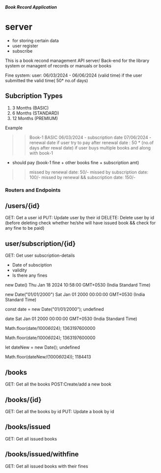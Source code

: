 ***Book Record Application***

# server
* for storing certain data
* user register 
* subscribe

This is a book recond management API server/ Back-end for the library system or managent of records or manuals or books

Fine system:
user: 06/03/2024 - 06/06/2024 (valid time)
if the user submitted the valid time( 50* no.of days)

## Subcription Types
1. 3 Months (BASIC)
2. 6 Months (STANDARD)
3. 12 Months (PREMIUM)

Example
>> Book-1
>> BASIC
>> 06/03/2024 - subscription date
>> 07/06/2024 - renewal date
>> if user try to pay after renewal date : 50 * (no.of days after rewal date)
>> if user buys multiple books and along with  book-1 
  * should pay (book-1 fine + other books fine + subscription amt)

>>missed by renewal date: 50/-
>>missed by subscription date: 100/-
>>missed by renewal && subscription date: 150/-

### Routers and Endpoints

## /users/{id}
GET: Get a user id
PUT: Update user by their id
DELETE: Delete user by id (before deleting check whether he/she will have issued book && check for any fine to be paid)

## user/subscription/{id}
 GET: Get user subscription-details
 * Date of subsciption
 * validity
 * Is there any fines



<!-- Jan 1 1970 UTC //Milliseconds -->
new Date()
Thu Jan 18 2024 10:58:00 GMT+0530 (India Standard Time)

new Date("01/01/2000")
Sat Jan 01 2000 00:00:00 GMT+0530 (India Standard Time)

const date = new Date("01/01/2000");
undefined

date
Sat Jan 01 2000 00:00:00 GMT+0530 (India Standard Time)

Math.floor(date/1000*60*24);
1363197600000

Math.floor(date/1000*60*24);
1363197600000

let dateNew = new Date();
undefined

Math.floor(dateNew/(1000*60*24));
1184413



 ## /books
 GET: Get all the books
 POST:Create/add a new book

## /books/{id}
 GET: Get all the books by id
 PUT: Update a book by id

## /books/issued
GET: Get all issued books 

## /books/issued/withfine
GET: Get all issued books with their fines
